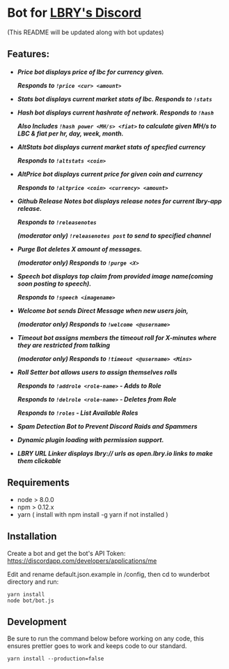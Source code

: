 # Bot for [LBRY's Discord](https://discord.gg/tgnNHf5)

(This README will be updated along with bot updates)

## Features:
<h5>

* Price bot displays price of lbc for currency given.

  Responds to `!price <cur> <amount>`

* Stats bot displays current market stats of lbc. Responds to `!stats`

* Hash bot displays current hashrate of network. Responds to `!hash`

  Also Includes `!hash power <MH/s> <fiat>` to calculate given MH/s to LBC & fiat per hr, day, week, month.

* AltStats bot displays current market stats of specfied currency

  Responds to `!altstats <coin>`

* AltPrice bot displays current price for given coin and currency

  Responds to `!altprice <coin> <currency> <amount>`

* Github Release Notes bot displays release notes for current lbry-app release.

  Responds to `!releasenotes`

  (moderator only) `!releasenotes post` to send to specified channel

* Purge Bot deletes X amount of messages.

  (moderator only)  Responds to `!purge <X>`

* Speech bot displays top claim from provided image name(coming soon posting to
  speech).

  Responds to `!speech <imagename>`

* Welcome bot sends Direct Message when new users join,

  (moderator only) Responds to `!welcome <@username>`

* Timeout bot assigns members the timeout roll for X-minutes where they are restricted from talking

  (moderator only) Responds to `!timeout <@username> <Mins>`

* Roll Setter bot allows users to assign themselves rolls

  Responds to `!addrole <role-name>` - Adds to Role

  Responds to `!delrole <role-name>` - Deletes from Role

  Responds to `!roles` - List Available Roles

* Spam Detection Bot to Prevent Discord Raids and Spammers

* Dynamic plugin loading with permission support.

* LBRY URL Linker displays lbry:// urls as open.lbry.io links to make them clickable

</h5>

## Requirements

* node > 8.0.0
* npm > 0.12.x
* yarn ( install with npm install -g yarn if not installed )

## Installation

Create a bot and get the bot's API Token:
https://discordapp.com/developers/applications/me

Edit and rename default.json.example in /config, then cd to wunderbot directory
and run:

```
yarn install
node bot/bot.js
```

## Development

Be sure to run the command below before working on any code, this ensures
prettier goes to work and keeps code to our standard.

```
yarn install --production=false
```
